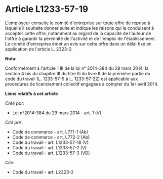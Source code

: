 # Article L1233-57-19

L'employeur consulte le comité d'entreprise sur toute offre de reprise à laquelle il souhaite donner suite et indique les
raisons qui le conduisent à accepter cette offre, notamment au regard de la capacité de l'auteur de l'offre à garantir la
pérennité de l'activité et de l'emploi de l'établissement. Le comité d'entreprise émet un avis sur cette offre dans un délai
fixé en application de l'article L. 2323-3.

**Nota:**

Conformément à l'article 1 III de la loi n° 2014-384 du 29 mars 2014, la section 4 bis du chapitre III du titre III du livre
II de la première partie du code du travail (L. 1233-57-9 à L. 1233-57-22) est applicable aux procédures de licenciement
collectif engagées à compter du 1er avril 2014.

**Liens relatifs à cet article**

_Créé par_:

  - Loi n°2014-384 du 29 mars 2014 - art. 1 (V)

_Cité par_:

  - Code de commerce - art. L771-1 (Ab)
  - Code de commerce - art. L772-2 (Ab)
  - Code du travail - art. L1233-57-18 (V)
  - Code du travail - art. L1233-57-2 (V)
  - Code du travail - art. L1233-57-3 (VD)

_Cite_:

  - Code du travail - art. L2323-3
